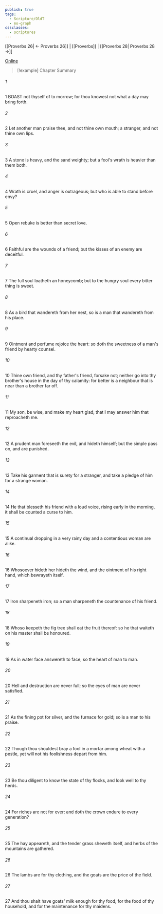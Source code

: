 ```yaml
---
publish: true
tags:
  - Scripture/OldT
  - no-graph
cssclasses:
  - scriptures
---
```

[[Proverbs 26| ← Proverbs 26]] | [[Proverbs]] | [[Proverbs 28| Proverbs 28 →]]

[Online](https://churchofjesuschrist.org/study/scriptures/ot/prov/27?lang=eng)

>[!example] Chapter Summary
>
###### 1
1 BOAST not thyself of to morrow; for thou knowest not what a day may bring forth.
###### 2
2 Let another man praise thee, and not thine own mouth; a stranger, and not thine own lips.
###### 3
3 A stone is heavy, and the sand weighty; but a fool's wrath is heavier than them both.
###### 4
4 Wrath is cruel, and anger is outrageous; but who is able to stand before envy?
###### 5
5 Open rebuke is better than secret love.
###### 6
6 Faithful are the wounds of a friend; but the kisses of an enemy are deceitful.
###### 7
7 The full soul loatheth an honeycomb; but to the hungry soul every bitter thing is sweet.
###### 8
8 As a bird that wandereth from her nest, so is a man that wandereth from his place.
###### 9
9 Ointment and perfume rejoice the heart: so doth the sweetness of a man's friend by hearty counsel.
###### 10
10 Thine own friend, and thy father's friend, forsake not; neither go into thy brother's house in the day of thy calamity: for better is a neighbour that is near than a brother far off.
###### 11
11 My son, be wise, and make my heart glad, that I may answer him that reproacheth me.
###### 12
12 A prudent man foreseeth the evil, and hideth himself; but the simple pass on, and are punished.
###### 13
13 Take his garment that is surety for a stranger, and take a pledge of him for a strange woman.
###### 14
14 He that blesseth his friend with a loud voice, rising early in the morning, it shall be counted a curse to him.
###### 15
15 A continual dropping in a very rainy day and a contentious woman are alike.
###### 16
16 Whosoever hideth her hideth the wind, and the ointment of his right hand, which bewrayeth itself.
###### 17
17 Iron sharpeneth iron; so a man sharpeneth the countenance of his friend.
###### 18
18 Whoso keepeth the fig tree shall eat the fruit thereof: so he that waiteth on his master shall be honoured.
###### 19
19 As in water face answereth to face, so the heart of man to man.
###### 20
20 Hell and destruction are never full; so the eyes of man are never satisfied.
###### 21
21 As the fining pot for silver, and the furnace for gold; so is a man to his praise.
###### 22
22 Though thou shouldest bray a fool in a mortar among wheat with a pestle, yet will not his foolishness depart from him.
###### 23
23 Be thou diligent to know the state of thy flocks, and look well to thy herds.
###### 24
24 For riches are not for ever: and doth the crown endure to every generation?
###### 25
25 The hay appeareth, and the tender grass sheweth itself, and herbs of the mountains are gathered.
###### 26
26 The lambs are for thy clothing, and the goats are the price of the field.
###### 27
27 And thou shalt have goats' milk enough for thy food, for the food of thy household, and for the maintenance for thy maidens.



